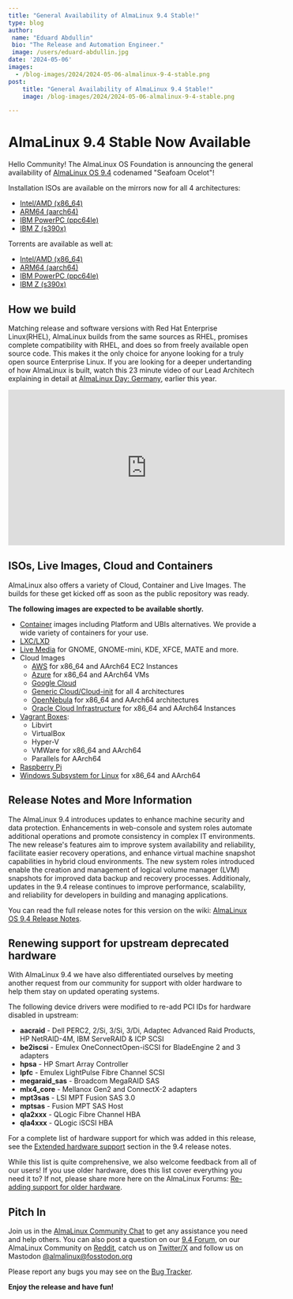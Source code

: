 ```yaml
---
title: "General Availability of AlmaLinux 9.4 Stable!"
type: blog
author:
 name: "Eduard Abdullin"
 bio: "The Release and Automation Engineer."
 image: /users/eduard-abdullin.jpg
date: '2024-05-06'
images:
  - /blog-images/2024/2024-05-06-almalinux-9-4-stable.png
post:
    title: "General Availability of AlmaLinux 9.4 Stable!"
    image: /blog-images/2024/2024-05-06-almalinux-9-4-stable.png

---
```


# AlmaLinux 9.4 Stable Now Available 

Hello Community! The AlmaLinux OS Foundation is announcing the general availability of [AlmaLinux OS 9.4](https://mirrors.almalinux.org/isos.html) codenamed "Seafoam Ocelot"!

Installation ISOs are available on the mirrors now for all 4 architectures:
* [Intel/AMD (x86_64)](https://mirrors.almalinux.org/isos/x86_64/9.4.html)
* [ARM64 (aarch64)](https://mirrors.almalinux.org/isos/aarch64/9.4.html)
* [IBM PowerPC (ppc64le)](https://mirrors.almalinux.org/isos/ppc64le/9.4.html)
* [IBM Z (s390x)](https://mirrors.almalinux.org/isos/s390x/9.4.html)

Torrents are available as well at:
* [Intel/AMD (x86_64)](https://repo.almalinux.org/almalinux/9.4/isos/x86_64/AlmaLinux-9.4-x86_64.torrent)
* [ARM64 (aarch64)](https://repo.almalinux.org/almalinux/9.4/isos/aarch64/AlmaLinux-9.4-aarch64.torrent)
* [IBM PowerPC (ppc64le)](https://repo.almalinux.org/almalinux/9.4/isos/ppc64le/AlmaLinux-9.4-ppc64le.torrent)
* [IBM Z (s390x)](https://repo.almalinux.org/almalinux/9.4/isos/s390x/AlmaLinux-9.4-s390x.torrent)

## How we build

Matching release and software versions with Red Hat Enterprise Linux(RHEL), AlmaLinux builds from the same sources as RHEL, promises complete compatibility with RHEL, and does so from freely available open source code. This makes it the only choice for anyone looking for a truly open source Enterprise Linux. If you are looking for a deeper undertanding of how AlmaLinux is built, watch this 23 minute video of our Lead Architech explaining in detail at [AlmaLinux Day: Germany](https://almalinux.org/almalinux-day-germany-2024/), earlier this year.

<iframe width="560" height="315" src="https://www.youtube.com/embed/aMvI5E9-LYI?si=8x_HvLo-aSIo5zpM" title="YouTube video player" frameborder="0" allow="accelerometer; autoplay; clipboard-write; encrypted-media; gyroscope; picture-in-picture; web-share" referrerpolicy="strict-origin-when-cross-origin" allowfullscreen></iframe>

## ISOs, Live Images, Cloud and Containers

AlmaLinux also offers a variety of Cloud, Container and Live Images. The builds for these get kicked off as soon as the public repository was ready. 

**The following images are expected to be available shortly.** 

* [Container](https://wiki.almalinux.org/containers/) images including Platform and UBIs alternatives. We provide a wide variety of containers for your use. 
* [LXC/LXD](https://images.linuxcontainers.org/images/almalinux/) 
* [Live Media](https://wiki.almalinux.org/LiveMedia.html) for GNOME, GNOME-mini, KDE, XFCE, MATE and more.
* Cloud Images 
    * [AWS](https://wiki.almalinux.org/cloud/AWS.html) for x86_64 and AArch64 EC2 Instances
    * [Azure](https://wiki.almalinux.org/cloud/Azure.html) for x86_64 and AArch64 VMs
    * [Google Cloud](https://wiki.almalinux.org/cloud/Google.html)
    * [Generic Cloud/Cloud-init](https://wiki.almalinux.org/cloud/Generic-cloud-on-local.html) for all 4 architectures
    * [OpenNebula](https://wiki.almalinux.org/cloud/OpenNebula.html) for x86_64 and AArch64 architectures
    * [Oracle Cloud Infrastructure](https://wiki.almalinux.org/cloud/OCI.html) for x86_64 and AArch64 Instances
* [Vagrant Boxes](https://app.vagrantup.com/almalinux):
    * Libvirt
    * VirtualBox
    * Hyper-V
    * VMWare for x86_64 and AArch64
    * Parallels for AArch64
* [Raspberry Pi](https://wiki.almalinux.org/documentation/raspberry-pi.html)
* [Windows Subsystem for Linux](https://wiki.almalinux.org/documentation/wsl.html) for x86_64 and AArch64

## Release Notes and More Information

The AlmaLinux 9.4 introduces updates to enhance machine security and data protection. Enhancements in web-console and system roles automate additional operations and promote consistency in complex IT environments. The new release's features aim to improve system availability and reliability, facilitate easier recovery operations, and enhance virtual machine snapshot capabilities in hybrid cloud environments. The new system roles introduced enable the creation and management of logical volume manager (LVM) snapshots for improved data backup and recovery processes. Additionaly, updates in the 9.4 release continues to improve performance, scalability, and reliability for developers in building and managing applications.

You can read the full release notes for this version on the wiki: [AlmaLinux OS 9.4 Release Notes](https://wiki.almalinux.org/release-notes/9.4.html).

## Renewing support for upstream deprecated hardware

With AlmaLinux 9.4 we have also differentiated ourselves by meeting another request from our community for support with older hardware to help them stay on updated operating systems.

The following device drivers were modified to re-add PCI IDs for hardware disabled in upstream:
  * **aacraid** -  Dell PERC2, 2/Si, 3/Si, 3/Di, Adaptec Advanced Raid Products, HP NetRAID-4M, IBM ServeRAID & ICP SCSI 
  * **be2iscsi** - Emulex OneConnectOpen-iSCSI for BladeEngine 2 and 3 adapters 
  * **hpsa** - HP Smart Array Controller 
  * **lpfc** - Emulex LightPulse Fibre Channel SCSI 
  * **megaraid_sas** - Broadcom MegaRAID SAS 
  * **mlx4_core** - Mellanox Gen2 and ConnectX-2 adapters 
  * **mpt3sas** - LSI MPT Fusion SAS 3.0 
  * **mptsas** - Fusion MPT SAS Host 
  * **qla2xxx** - QLogic Fibre Channel HBA 
  * **qla4xxx** - QLogic iSCSI HBA 

For a complete list of hardware support for which was added in this release, see the  [Extended hardware support](https://wiki.almalinux.org/release-notes/9.4.html#extended-hardware-support) section in the 9.4 release notes.
  
While this list is quite comprehensive, we also welcome feedback from all of our users! If you use older hardware, does this list cover everything you need it to? If not, please share more here on the AlmaLinux Forums: [Re-adding support for older hardware](https://almalinux.discourse.group/t/re-adding-support-for-older-hardware/3851).

## Pitch In

Join us in the [AlmaLinux Community Chat](https://chat.almalinux.org) to get any assistance you need and help others. You can also post a question on our [9.4 Forum](https://almalinux.discourse.group/c/devel/9-stable/36), on our AlmaLinux Community on [Reddit](https://reddit.com/r/almalinux), catch us on [Twitter/X](https://twitter.com/almalinux) and follow us on Mastodon [@almalinux@fosstodon.org](https://fosstodon.org/@almalinux)

Please report any bugs you may see on the [Bug Tracker](https://bugs.almalinux.org/). 

**Enjoy the release and have fun!**
